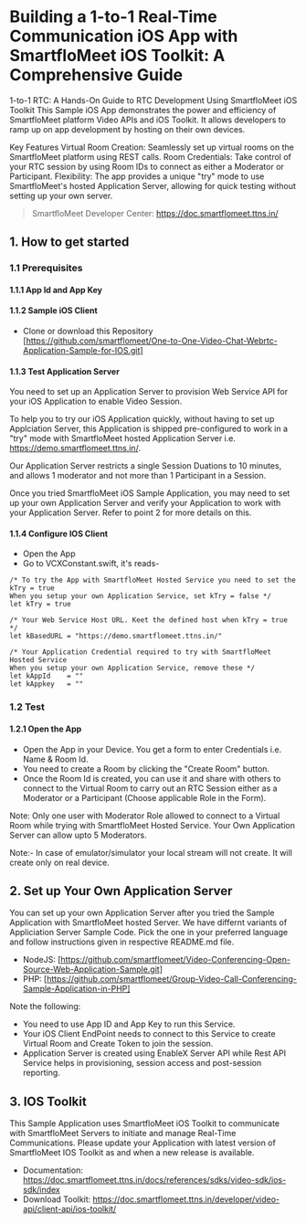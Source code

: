 # Building a 1-to-1 Real-Time Communication iOS App with SmartfloMeet iOS Toolkit: A Comprehensive Guide

1-to-1 RTC: A Hands-On Guide to RTC Development Using SmartfloMeet iOS Toolkit
This Sample iOS App demonstrates the power and efficiency of SmartfloMeet platform Video APIs and iOS Toolkit.  It allows developers to ramp up on app development by hosting on their own devices.

Key Features
Virtual Room Creation: Seamlessly set up virtual rooms on the SmartfloMeet platform using REST calls.
Room Credentials: Take control of your RTC session by using Room IDs to connect as either a Moderator or Participant.
Flexibility: The app provides a unique "try" mode to use SmartfloMeet's hosted Application Server, allowing for quick testing without setting up your own server.

> SmartfloMeet Developer Center: https://doc.smartflomeet.ttns.in/

## 1. How to get started

### 1.1 Prerequisites

#### 1.1.1 App Id and App Key 


#### 1.1.2 Sample iOS Client 

* Clone or download this Repository [https://github.com/smartflomeet/One-to-One-Video-Chat-Webrtc-Application-Sample-for-IOS.git] 

#### 1.1.3 Test Application Server

You need to set up an Application Server to provision Web Service API for your iOS Application to enable Video Session. 

To help you to try our iOS Application quickly, without having to set up Applciation Server, this Application is shipped pre-configured to work in a "try" mode with SmartfloMeet hosted Application Server i.e. https://demo.smartflomeet.ttns.in/. 

Our Application Server restricts a single Session Duations to 10 minutes, and allows 1 moderator and not more than 1 Participant in a Session.

Once you tried SmartfloMeet iOS Sample Application, you may need to set up your own  Application Server and verify your Application to work with your Application Server.  Refer to point 2 for more details on this.

#### 1.1.4 Configure IOS Client 

* Open the App
* Go to VCXConstant.swift, it's reads- 

``` 
/* To try the App with SmartfloMeet Hosted Service you need to set the kTry = true
When you setup your own Application Service, set kTry = false */
let kTry = true

/* Your Web Service Host URL. Keet the defined host when kTry = true */
let kBasedURL = "https://demo.smartflomeet.ttns.in/"
    
/* Your Application Credential required to try with SmartfloMeet Hosted Service
When you setup your own Application Service, remove these */
let kAppId    = ""
let kAppkey   = ""

```
### 1.2 Test

#### 1.2.1 Open the App

* Open the App in your Device. You get a form to enter Credentials i.e. Name & Room Id.
* You need to create a Room by clicking the "Create Room" button.
* Once the Room Id is created, you can use it and share with others to connect to the Virtual Room to carry out an RTC Session either as a Moderator or a Participant (Choose applicable Role in the Form).

Note: Only one user with Moderator Role allowed to connect to a Virtual Room while trying with SmartfloMeet Hosted Service. Your Own Application Server can allow upto 5 Moderators.

Note:- In case of emulator/simulator your local stream will not create. It will create only on real device.

## 2. Set up Your Own Application Server

You can set up your own Application Server after you tried the Sample Application with SmartfloMeet hosted Server. We have differnt variants of Appliciation Server Sample Code. Pick the one in your preferred language and follow instructions given in respective README.md file.

* NodeJS: [https://github.com/smartflomeet/Video-Conferencing-Open-Source-Web-Application-Sample.git]<br/>
* PHP: [https://github.com/smartflomeet/Group-Video-Call-Conferencing-Sample-Application-in-PHP]

Note the following:

* You need to use App ID and App Key to run this Service.
* Your iOS Client EndPoint needs to connect to this Service to create Virtual Room and Create Token to join the session.
* Application Server is created using EnableX Server API while Rest API Service helps in provisioning, session access and post-session reporting.  

## 3. IOS Toolkit

This Sample Application uses SmartfloMeet iOS Toolkit to communicate with SmartfloMeet Servers to initiate and manage Real-Time Communications. Please update your Application with latest version of SmartfloMeet IOS Toolkit as and when a new release is available.

* Documentation: https://doc.smartflomeet.ttns.in/docs/references/sdks/video-sdk/ios-sdk/index
* Download Toolkit: https://doc.smartflomeet.ttns.in/developer/video-api/client-api/ios-toolkit/
